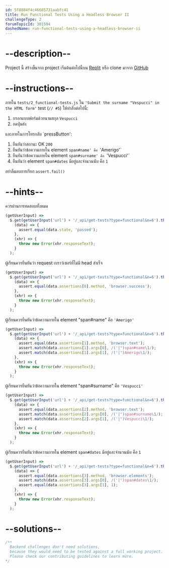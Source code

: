 ```yaml
---
id: 5f8884f4c46685731aabfc41
title: Run Functional Tests Using a Headless Browser II
challengeType: 2
forumTopicId: 301594
dashedName: run-functional-tests-using-a-headless-browser-ii
---
```


# --description--

Project นี้ สร้างขึ้นจาก project เริ่มต้นต่อไปนี้บน [Replit](https://replit.com/github/freeCodeCamp/boilerplate-mochachai) หรือ clone มาจาก [GitHub](https://github.com/freeCodeCamp/boilerplate-mochachai/)

# --instructions--

ภายใน `tests/2_functional-tests.js` ใน `'Submit the surname "Vespucci" in the HTML form'` test (`// #5`) ให้ทำสิ่งต่อไปนี้:

1. กรอกแบบฟอร์มด้วยนามสกุล `Vespucci`
2. กดปุ่มส่ง

และภายในการโทรกลับ `pressButton':

1. ยืนยันว่าสถานะ OK `200`
2. ยืนยันว่าข้อความภายใน element `span#name' คือ `'Amerigo'`
3. ยืนยันว่าข้อความภายใน element `span#surname' คือ `'Vespucci'`
4. ยืนยันว่า element `span#dates` มีอยู่และจำนวนนับ คือ `1`

อย่าลืมลบการเรียก `assert.fail()` 

# --hints--

ควรผ่านการทดสอบทั้งหมด

```js
(getUserInput) =>
  $.get(getUserInput('url') + '/_api/get-tests?type=functional&n=6').then(
    (data) => {
      assert.equal(data.state, 'passed');
    },
    (xhr) => {
      throw new Error(xhr.responseText);
    }
  );
```

ผู้เรียนควรยืนยันว่า request เบราว์เซอร์ที่ไม่มี head สำเร็จ 

```js
(getUserInput) =>
  $.get(getUserInput('url') + '/_api/get-tests?type=functional&n=6').then(
    (data) => {
      assert.equal(data.assertions[0].method, 'browser.success');
    },
    (xhr) => {
      throw new Error(xhr.responseText);
    }
  );
```

ผู้เรียนควรยืนยันว่าข้อความภายใน element "span#name" คือ `'Amerigo'`

```js
(getUserInput) =>
  $.get(getUserInput('url') + '/_api/get-tests?type=functional&n=6').then(
    (data) => {
      assert.equal(data.assertions[1].method, 'browser.text');
      assert.match(data.assertions[1].args[0], /('|")span#name\1/);
      assert.match(data.assertions[1].args[1], /('|")Amerigo\1/);
    },
    (xhr) => {
      throw new Error(xhr.responseText);
    }
  );
```

ผู้เรียนควรยืนยันว่าข้อความภายใน element "span#surname" คือ `'Vespucci'`

```js
(getUserInput) =>
  $.get(getUserInput('url') + '/_api/get-tests?type=functional&n=6').then(
    (data) => {
      assert.equal(data.assertions[2].method, 'browser.text');
      assert.match(data.assertions[2].args[0], /('|")span#surname\1/);
      assert.match(data.assertions[2].args[1], /('|")Vespucci\1/);
    },
    (xhr) => {
      throw new Error(xhr.responseText);
    }
  );
```

ผู้เรียนควรยืนยันว่าข้อความภายใน  element `span#dates` มีอยู่และจำนวนนับ คือ `1`

```js
(getUserInput) =>
  $.get(getUserInput('url') + '/_api/get-tests?type=functional&n=6').then(
    (data) => {
      assert.equal(data.assertions[3].method, 'browser.elements');
      assert.match(data.assertions[3].args[0], /('|")span#dates\1/);
      assert.equal(data.assertions[3].args[1], 1);
    },
    (xhr) => {
      throw new Error(xhr.responseText);
    }
  );
```

# --solutions--

```js
/**
  Backend challenges don't need solutions, 
  because they would need to be tested against a full working project. 
  Please check our contributing guidelines to learn more.
*/
```
